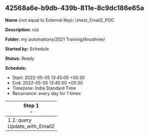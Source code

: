 ## 42568a6e-b9db-439b-811e-8c9dc186e65a

**Name** (not equal to External Key)**:** Unext_Email2_POC

**Description:** n/a

**Folder:** my automations/2021 Training/Anushree/

**Started by:** Schedule

**Status:** Ready

**Schedule:**

* Start: 2022-05-05 13:45:00 +05:30
* End: 2022-05-05 13:45:00 +05:30
* Timezone:  India Standard Time
* Recurrance: every  day for 1 times

| Step 1<br>_-_ |
| --- |
| _1.1: query_<br>Update_with_Email2 |
